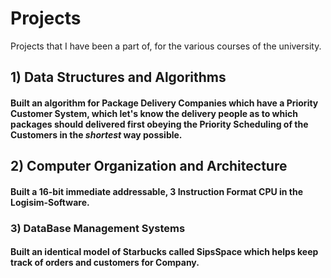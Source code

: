 # Projects
Projects that I have been a part of, for the various courses of the university.

## 1) Data Structures and Algorithms
#### Built an algorithm for Package Delivery Companies which have a **Priority Customer System**, which let's know the delivery people as to which packages should delivered first **obeying** the Priority Scheduling of the Customers in the _shortest_ way possible.

## 2) Computer Organization and Architecture
#### Built a **16-bit immediate addressable**, **3 Instruction Format** CPU in the Logisim-Software.

### 3) DataBase Management Systems
#### Built an identical model of **Starbucks** called **SipsSpace** which helps keep track of orders and customers for Company.
